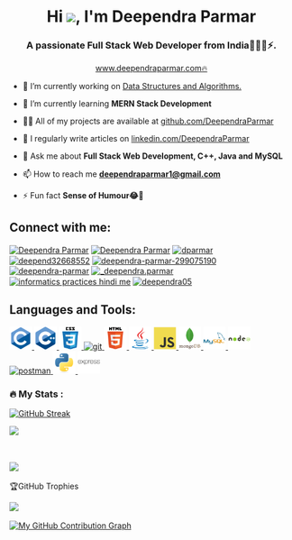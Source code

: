 <h1 align="center">Hi <img src="https://media.giphy.com/media/hvRJCLFzcasrR4ia7z/giphy.gif" width="40px" />, I'm Deependra Parmar</h1>

<h3 align="center">A passionate Full Stack Web Developer from India🌈🔥🔥⚡.</h3>
<p align="center"> <a href="https://deependraparmar.vercel.app" target="_blank" rel="noreferrer">www.deependraparmar.com🔥</a></p>


- 🔭 I’m currently working on [Data Structures and Algorithms.](https://www.github.com/DeependraParmar/Data-Structures-and-Algorithms)

- 🌱 I’m currently learning **MERN Stack Development**

- 👨‍💻 All of my projects are available at [github.com/DeependraParmar](github.com/DeependraParmar)

- 📝 I regularly write articles on [linkedin.com/DeependraParmar](https://www.linkedin.com/in/deependraparmar)

- 💬 Ask me about **Full Stack Web Development, C++, Java and MySQL**

- 📫 How to reach me **deependraparmar1@gmail.com**

- ⚡ Fun fact **Sense of Humour😂🤣**

<h2 align="left">Connect with me:</h2>
<p align="left">
<a href="https://www.github.com/DeependraParmar" target="blank"><img align="center" src="https://raw.githubusercontent.com/rahuldkjain/github-profile-readme-generator/master/src/images/icons/Social/github.svg" alt="Deependra Parmar" height="30" width="40"/></a>
<a href="https://twitter.com/Deepend32668552?s=09" target="blank"><img align="center" src="https://raw.githubusercontent.com/rahuldkjain/github-profile-readme-generator/master/src/images/icons/Social/twitter.svg" alt="Deependra Parmar" height="30" width="40" /></a>
<a href="https://codepen.io/dparmar" target="blank"><img align="center" src="https://raw.githubusercontent.com/rahuldkjain/github-profile-readme-generator/master/src/images/icons/Social/codepen.svg" alt="dparmar" height="30" width="40" /></a>
<a href="https://twitter.com/deepend32668552" target="blank"><img align="center" src="https://raw.githubusercontent.com/rahuldkjain/github-profile-readme-generator/master/src/images/icons/Social/twitter.svg" alt="deepend32668552" height="30" width="40" /></a>
<a href="https://linkedin.com/in/deependraparmar" target="blank"><img align="center" src="https://raw.githubusercontent.com/rahuldkjain/github-profile-readme-generator/master/src/images/icons/Social/linked-in-alt.svg" alt="deependra-parmar-299075190" height="30" width="40" /></a>
<a href="https://stackoverflow.com/users/deependra-parmar" target="blank"><img align="center" src="https://raw.githubusercontent.com/rahuldkjain/github-profile-readme-generator/master/src/images/icons/Social/stack-overflow.svg" alt="deependra-parmar" height="30" width="40" /></a>
<a href="https://instagram.com/_deependra.parmar" target="blank"><img align="center" src="https://raw.githubusercontent.com/rahuldkjain/github-profile-readme-generator/master/src/images/icons/Social/instagram.svg" alt="_deependra.parmar" height="30" width="40" /></a>
<a href="https://www.youtube.com/channel/UCGTBYsE-7sPNglLPeCSmZLA" target="blank"><img align="center" src="https://raw.githubusercontent.com/rahuldkjain/github-profile-readme-generator/master/src/images/icons/Social/youtube.svg" alt="informatics practices hindi me" height="30" width="40" /></a>
<a href="https://www.codechef.com/users/deependra05" target="blank"><img align="center" src="https://cdn.jsdelivr.net/npm/simple-icons@3.1.0/icons/codechef.svg" alt="deependra05" height="30" width="40" /></a>
</p>



<h2 align="left">Languages and Tools:</h2>
<p align="left"> <a href="https://www.cprogramming.com/" target="_blank" rel="noreferrer"> <img src="https://raw.githubusercontent.com/devicons/devicon/master/icons/c/c-original.svg" alt="c" width="40" height="40"/> </a> <a href="https://www.w3schools.com/cpp/" target="_blank" rel="noreferrer"> <img src="https://raw.githubusercontent.com/devicons/devicon/master/icons/cplusplus/cplusplus-original.svg" alt="cplusplus" width="40" height="40"/> </a> <a href="https://www.w3schools.com/css/" target="_blank" rel="noreferrer"> <img src="https://raw.githubusercontent.com/devicons/devicon/master/icons/css3/css3-original-wordmark.svg" alt="css3" width="40" height="40"/> </a>  <a href="https://git-scm.com/" target="_blank" rel="noreferrer"> <img src="https://www.vectorlogo.zone/logos/git-scm/git-scm-icon.svg" alt="git" width="40" height="40"/> </a> <a href="https://www.w3.org/html/" target="_blank" rel="noreferrer"> <img src="https://raw.githubusercontent.com/devicons/devicon/master/icons/html5/html5-original-wordmark.svg" alt="html5" width="40" height="40"/> </a> <a href="https://www.java.com" target="_blank" rel="noreferrer"> <img src="https://raw.githubusercontent.com/devicons/devicon/master/icons/java/java-original.svg" alt="java" width="40" height="40"/> </a> <a href="https://developer.mozilla.org/en-US/docs/Web/JavaScript" target="_blank" rel="noreferrer"> <img src="https://raw.githubusercontent.com/devicons/devicon/master/icons/javascript/javascript-original.svg" alt="javascript" width="40" height="40"/> </a> <a href="https://www.mongodb.com/" target="_blank" rel="noreferrer"> <img src="https://raw.githubusercontent.com/devicons/devicon/master/icons/mongodb/mongodb-original-wordmark.svg" alt="mongodb" width="40" height="40"/> </a> <a href="https://www.mysql.com/" target="_blank" rel="noreferrer"> <img src="https://raw.githubusercontent.com/devicons/devicon/master/icons/mysql/mysql-original-wordmark.svg" alt="mysql" width="40" height="40"/> </a> <a href="https://nodejs.org" target="_blank" rel="noreferrer"> <img src="https://raw.githubusercontent.com/devicons/devicon/master/icons/nodejs/nodejs-original-wordmark.svg" alt="nodejs" width="40" height="40"/> </a> <a href="https://postman.com" target="_blank" rel="noreferrer"> <img src="https://www.vectorlogo.zone/logos/getpostman/getpostman-icon.svg" alt="postman" width="40" height="40"/> </a> <a href="https://www.python.org" target="_blank" rel="noreferrer"> <img src="https://raw.githubusercontent.com/devicons/devicon/master/icons/python/python-original.svg" alt="python" width="40" height="40"/> </a><a href="https://expressjs.com" target="_blank" rel="noreferrer"> <img src="https://raw.githubusercontent.com/devicons/devicon/master/icons/express/express-original-wordmark.svg" alt="express" width="40" height="40"/> </a> </p>

### :fire: My Stats :

[![GitHub Streak](https://github-readme-streak-stats.herokuapp.com?user=DeependraParmar&theme=monokai&date_format=j%20M%5B%20Y%5D&card_width=600)](https://github.com/DeependraParmar)


<p align="left"><img src="https://github-readme-stats.vercel.app/api?username=DeependraParmar&theme=monokai&hide_border=true&include_all_commits=false&count_private=false"></p><br/>
<p align="left"><img src="https://github-readme-stats.vercel.app/api/top-langs/?username=DeependraParmar&theme=monokai&hide_border=true&include_all_commits=true&count_private=true&layout=compact"
<br>

<p align="left">🏆GitHub Trophies</p>
<p align="left"><img src="https://github-profile-trophy.vercel.app/?username=DeependraParmar&theme=monokai&width=90&no-frame=false&no-bg=true&margin-w=8"></p>

[![My GitHub Contribution Graph](https://github-readme-activity-graph.cyclic.app/graph?username=DeependraParmar&theme=monokai)](https://github.com/DeependraParmar/github-readme-activity-graph)


